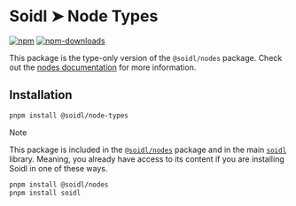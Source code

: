 # Soidl ➤ Node Types

[![npm][npm-image]][npm-url]
[![npm-downloads][npm-downloads-image]][npm-url]

[npm-downloads-image]: https://img.shields.io/npm/dm/@soidl/node-types.svg?style=flat
[npm-image]: https://img.shields.io/npm/v/@soidl/node-types.svg?style=flat&label=%40soidl%2Fnode-types
[npm-url]: https://www.npmjs.com/package/@soidl/node-types

This package is the type-only version of the `@soidl/nodes` package. Check out the [nodes documentation](../nodes) for more information.

## Installation

```sh
pnpm install @soidl/node-types
```

> [!NOTE]
> This package is included in the [`@soidl/nodes`](../nodes) package and in the main [`soidl`](../library) library. Meaning, you already have access to its content if you are installing Soidl in one of these ways.
>
> ```sh
> pnpm install @soidl/nodes
> pnpm install soidl
> ```

